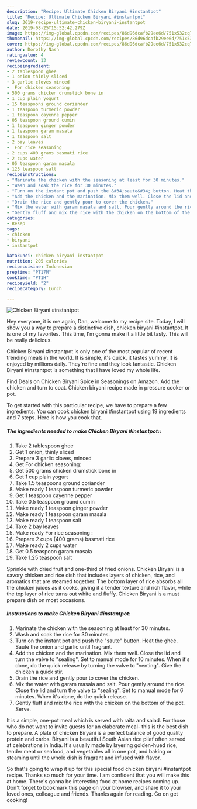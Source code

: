 ```yaml
---
description: "Recipe: Ultimate Chicken Biryani #instantpot"
title: "Recipe: Ultimate Chicken Biryani #instantpot"
slug: 3619-recipe-ultimate-chicken-biryani-instantpot
date: 2019-08-25T15:52:42.279Z
image: https://img-global.cpcdn.com/recipes/86d96dcafb29ee6d/751x532cq70/chicken-biryani-instantpot-recipe-main-photo.jpg
thumbnail: https://img-global.cpcdn.com/recipes/86d96dcafb29ee6d/751x532cq70/chicken-biryani-instantpot-recipe-main-photo.jpg
cover: https://img-global.cpcdn.com/recipes/86d96dcafb29ee6d/751x532cq70/chicken-biryani-instantpot-recipe-main-photo.jpg
author: Dorothy Nash
ratingvalue: 4
reviewcount: 13
recipeingredient:
- 2 tablespoon ghee
- 1 onion thinly sliced
- 3 garlic cloves minced
-  For chicken seasoning
- 500 grams chicken drumstick bone in
- 1 cup plain yogurt
- 15 teaspoons ground coriander
- 1 teaspoon turmeric powder
- 1 teaspoon cayenne pepper
- 05 teaspoon ground cumin
- 1 teaspoon ginger powder
- 1 teaspoon garam masala
- 1 teaspoon salt
- 2 bay leaves
-  For rice seasoning 
- 2 cups 400 grams basmati rice
- 2 cups water
- 05 teaspoon garam masala
- 125 teaspoon salt
recipeinstructions:
- "Marinate the chicken with the seasoning at least for 30 minutes."
- "Wash and soak the rice for 30 minutes."
- "Turn on the instant pot and push the &#34;saute&#34; button. Heat the ghee. Saute the onion and garlic until fragrant."
- "Add the chicken and the marination. Mix them well. Close the lid and turn the valve to &#34;sealing&#34;. Set to manual mode for 10 minutes. When it&#39;s done, do the quick release by turning the valve to &#34;venting&#34;. Give the chicken a quick stir."
- "Drain the rice and gently pour to cover the chicken."
- "Mix the water with garam masala and salt. Pour gently around the rice. Close the lid and turn the valve to &#34;sealing&#34;. Set to manual mode for 6 minutes. When it&#39;s done, do the quick release."
- "Gently fluff and mix the rice with the chicken on the bottom of the pot. Serve."
categories:
- Resep
tags:
- chicken
- biryani
- instantpot

katakunci: chicken biryani instantpot
nutrition: 205 calories
recipecuisine: Indonesian
preptime: "PT17M"
cooktime: "PT1H"
recipeyield: "2"
recipecategory: Lunch

---
```



![Chicken Biryani #instantpot](https://img-global.cpcdn.com/recipes/86d96dcafb29ee6d/751x532cq70/chicken-biryani-instantpot-recipe-main-photo.jpg)

Hey everyone, it is me again, Dan, welcome to my recipe site. Today, I will show you a way to prepare a distinctive dish, chicken biryani #instantpot. It is one of my favorites. This time, I'm gonna make it a little bit tasty. This will be really delicious.

Chicken Biryani #instantpot is only one of the most popular of recent trending meals in the world. It is simple, it's quick, it tastes yummy. It is enjoyed by millions daily. They're fine and they look fantastic. Chicken Biryani #instantpot is something that I have loved my whole life.

Find Deals on Chicken Biryani Spice in Seasonings on Amazon. Add the chicken and turn to coat. Chicken biryani recipe made in pressure cooker or pot.


To get started with this particular recipe, we have to prepare a few ingredients. You can cook chicken biryani #instantpot using 19 ingredients and 7 steps. Here is how you cook that.

##### The ingredients needed to make Chicken Biryani #instantpot::

1. Take 2 tablespoon ghee
1. Get 1 onion, thinly sliced
1. Prepare 3 garlic cloves, minced
1. Get  For chicken seasoning:
1. Get 500 grams chicken drumstick bone in
1. Get 1 cup plain yogurt
1. Take 1.5 teaspoons ground coriander
1. Make ready 1 teaspoon turmeric powder
1. Get 1 teaspoon cayenne pepper
1. Take 0.5 teaspoon ground cumin
1. Make ready 1 teaspoon ginger powder
1. Make ready 1 teaspoon garam masala
1. Make ready 1 teaspoon salt
1. Take 2 bay leaves
1. Make ready  For rice seasoning :
1. Prepare 2 cups (400 grams) basmati rice
1. Make ready 2 cups water
1. Get 0.5 teaspoon garam masala
1. Take 1.25 teaspoon salt


Sprinkle with dried fruit and one-third of fried onions. Chicken Biryani is a savory chicken and rice dish that includes layers of chicken, rice, and aromatics that are steamed together. The bottom layer of rice absorbs all the chicken juices as it cooks, giving it a tender texture and rich flavor, while the top layer of rice turns out white and fluffy. Chicken Biryani is a must prepare dish on most occasions. 

##### Instructions to make Chicken Biryani #instantpot:

1. Marinate the chicken with the seasoning at least for 30 minutes.
1. Wash and soak the rice for 30 minutes.
1. Turn on the instant pot and push the &#34;saute&#34; button. Heat the ghee. Saute the onion and garlic until fragrant.
1. Add the chicken and the marination. Mix them well. Close the lid and turn the valve to &#34;sealing&#34;. Set to manual mode for 10 minutes. When it&#39;s done, do the quick release by turning the valve to &#34;venting&#34;. Give the chicken a quick stir.
1. Drain the rice and gently pour to cover the chicken.
1. Mix the water with garam masala and salt. Pour gently around the rice. Close the lid and turn the valve to &#34;sealing&#34;. Set to manual mode for 6 minutes. When it&#39;s done, do the quick release.
1. Gently fluff and mix the rice with the chicken on the bottom of the pot. Serve.


It is a simple, one-pot meal which is served with raita and salad. For those who do not want to invite guests for an elaborate meal- this is the best dish to prepare. A plate of chicken Biryani is a perfect balance of good quality protein and carbs. Biryani is a beautiful South Asian rice pilaf often served at celebrations in India. It&#39;s usually made by layering golden-hued rice, tender meat or seafood, and vegetables all in one pot, and baking or steaming until the whole dish is fragrant and infused with flavor. 

So that's going to wrap it up for this special food chicken biryani #instantpot recipe. Thanks so much for your time. I am confident that you will make this at home. There's gonna be interesting food at home recipes coming up. Don't forget to bookmark this page on your browser, and share it to your loved ones, colleague and friends. Thanks again for reading. Go on get cooking!
